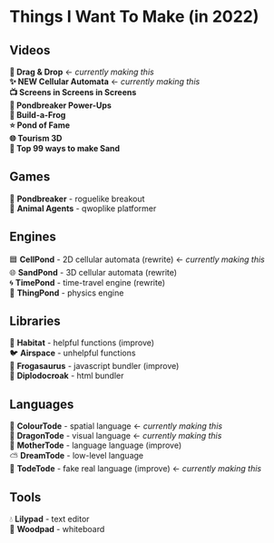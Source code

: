 # Things I Want To Make (in 2022)

## Videos

**🐉 Drag & Drop** ← _currently making this_<br>
**✨ NEW Cellular Automata** ← _currently making this_<br>
**📺 Screens in Screens in Screens**<br>
**🤖 Pondbreaker Power-Ups**<br>
**🐸 Build-a-Frog**<br>
**⭐ Pond of Fame**<br>
**🌐 Tourism 3D**<br>
**🎩 Top 99 ways to make Sand**<br>

## Games
🤖 **Pondbreaker** - roguelike breakout<br>
🚨 **Animal Agents** - qwoplike platformer<br>

## Engines
🟦 **CellPond** - 2D cellular automata (rewrite) ← _currently making this_<br>
🌐 **SandPond** - 3D cellular automata (rewrite)<br>
🌀 **TimePond** - time-travel engine (rewrite)<br>
💨 **ThingPond** - physics engine<br>

## Libraries
🌱 **Habitat** - helpful functions (improve)<br>
🐦 **Airspace** - unhelpful functions<br>
🦖 **Frogasaurus** - javascript bundler (improve)<br>
🦕 **Diplodocroak** - html bundler<br>

## Languages
🌈 **ColourTode** - spatial language ← _currently making this_<br>
🐉 **DragonTode** - visual language ← _currently making this_<br>
👑 **MotherTode** - language language (improve)<br>
⛅ **DreamTode** - low-level language<br>
🐸 **TodeTode** - fake real language (improve) ← _currently making this_<br>

## Tools
💧 **Lilypad** - text editor<br>
🌳 **Woodpad** - whiteboard<br>
